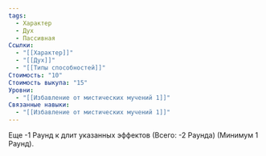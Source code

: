```yaml
---
tags:
  - Характер
  - Дух
  - Пассивная
Ссылки:
  - "[[Характер]]"
  - "[[Дух]]"
  - "[[Типы способностей]]"
Стоимость: "10"
Стоимость выкупа: "15"
Уровни:
  - "[[Избавление от мистических мучений 1]]"
Связанные навыки:
  - "[[Избавление от мистических мучений 1]]"
---
```

Еще -1 Раунд к длит указанных эффектов (Всего: -2 Раунда) (Минимум 1 Раунд).